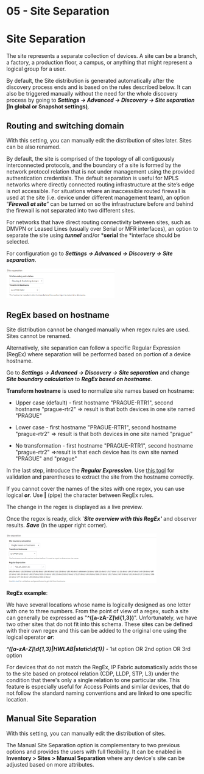 # 05 - Site Separation

# Site Separation

The site represents a separate collection of devices. A site can be a
branch, a factory, a production floor, a campus, or anything that might
represent a logical group for a user.

By default, the Site distribution is generated automatically after the
discovery process ends and is based on the rules described below. It can
also be triggered manually without the need for the whole discovery
process by going to ***Settings → Advanced → Discovery → Site
separation*** **<u>(</u>In global or Snapshot settings<u>)</u>**. 

## Routing and switching domain

<div>

<div>

With this setting, you can manually edit the distribution of sites
later. Sites can be also renamed.

</div>

</div>

By default, the site is comprised of the topology of all contiguously
interconnected protocols, and the boundary of a site is formed by the
network protocol relation that is not under management using the
provided authentication credentials. The default separation is useful
for MPLS networks where directly connected routing infrastructure at the
site’s edge is not accessible. For situations where an inaccessible
routed firewall is used at the site (i.e. device under different
management team), an option “***Firewall at site***” can be turned on so
the infrastructure before and behind the firewall is not separated into
two different sites.

For networks that have direct routing connectivity between sites, such
as DMVPN or Leased Lines (usually over Serial or MFR interfaces), an
option to separate the site using ***tunnel*** and/or
***serial** the *interface should be selected.

For configuration go to ***Settings → Advanced → Discovery → Site
separation***.

<img src="attachments/102203393/802750477.png?width=285" class="image-left" loading="lazy" data-image-src="attachments/102203393/802750477.png" data-height="242" data-width="891" data-unresolved-comment-count="0" data-linked-resource-id="802750477" data-linked-resource-version="1" data-linked-resource-type="attachment" data-linked-resource-default-alias="image2020-1-10_16-56-3.png" data-base-url="https://ipfabric.atlassian.net/wiki" data-linked-resource-content-type="image/png" data-linked-resource-container-id="102203393" data-linked-resource-container-version="12" data-media-id="0c5c7a43-bae9-4bc5-aa8e-ff64e834f2b7" data-media-type="file" width="285" />

## RegEx based on hostname

<div>

<div>

Site distribution cannot be changed manually when regex rules are used.
Sites cannot be renamed.

</div>

</div>

Alternatively, site separation can follow a specific Regular Expression
(RegEx) where separation will be performed based on portion of a device
hostname.

Go to ***Settings → Advanced → Discovery → Site separation*** and change
***Site boundary calculation*** to ***RegEx based on hostname***.

**Transform hostname** is used to normalize site names based on
hostname:

-   Upper case (default) - first hostname "PRAGUE-RTR1", second hostname
    "prague-rtr2" => result is that both devices in one site named
    "PRAGUE"

-   Lower case - first hostname "PRAGUE-RTR1", second hostname
    "prague-rtr2" => result is that both devices in one site named
    "prague"

-   No transformation - first hostname "PRAGUE-RTR1", second hostname
    "prague-rtr2" =>result is that each device has its own site named
    "PRAGUE" and "prague"

In the last step, introduce the ***Regular Expression***. Use [this
tool](https://regex101.com/) for validation and parentheses to extract
the site from the hostname correctly.

<div>

<div>

If you cannot cover the names of the sites with one regex, you can use
logical ***or***. Use **\|** (pipe) the character between RegEx rules.

</div>

</div>

The change in the regex is displayed as a live preview.

Once the regex is ready, click '***Site overview with this RegEx'*** and
observer results. ***Save*** (in the upper right corner).

<img src="attachments/102203393/802652173.png?width=394" class="image-left" loading="lazy" data-image-src="attachments/102203393/802652173.png" data-height="445" data-width="1350" data-unresolved-comment-count="0" data-linked-resource-id="802652173" data-linked-resource-version="1" data-linked-resource-type="attachment" data-linked-resource-default-alias="image2020-1-10_16-57-15.png" data-base-url="https://ipfabric.atlassian.net/wiki" data-linked-resource-content-type="image/png" data-linked-resource-container-id="102203393" data-linked-resource-container-version="12" data-media-id="627d2d24-beb4-4fa7-87dd-f187bb50ef7b" data-media-type="file" width="394" />

**RegEx example**:

We have several locations whose name is logically designed as one letter
with one to three numbers. From the point of view of a regex, such a
site can generally be expressed as
"**^(\[a-zA-Z\]\\d{1,3})**". Unfortunately, we have two other sites that
do not fit into this schema. These sites can be defined with their own
regex and this can be added to the original one using the logical
operator ***or***:

***^(\[a-zA-Z\]\\d{1,3}\|HWLAB\|static\\d{1})*** - 1st option OR 2nd
option OR 3rd option  

<div>

<div>

For devices that do not match the RegEx, IP Fabric automatically adds
those to the site based on protocol relation (CDP, LLDP, STP, L3) under
the condition that there's only a single relation to one particular
site. This feature is especially useful for Access Points and similar
devices, that do not follow the standard naming conventions and are
linked to one specific location.

</div>

</div>

## Manual Site Separation

<div>

<div>

With this setting, you can manually edit the distribution of sites.

</div>

</div>

The Manual Site Separation option is complementary to two previous
options and provides the users with full flexibility. It can be enabled
in **Inventory \> Sites \> Manual Separation** where any device's site
can be adjusted based on more attributes.

  

  
